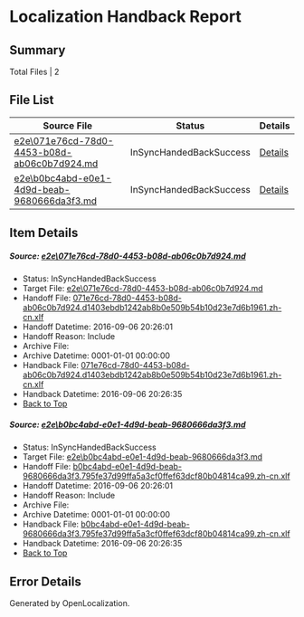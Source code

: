 # <a name='report-top'></a> Localization Handback Report

## Summary
 Total Files | 2

## File List
 Source File | Status | Details 
 ----------- | ------ | ------- 
 [e2e\071e76cd-78d0-4453-b08d-ab06c0b7d924.md](https://github.com/OpenLocalizationTestOrg/ol-test0/blob/d28ac03fcef6e6674e5fa57d0bd8dc6d3f8fd372/e2e/071e76cd-78d0-4453-b08d-ab06c0b7d924.md) | InSyncHandedBackSuccess | [Details](#f525f3dcdeb48d9aa8f6d3ad52c79c2b39917ac21)
 [e2e\b0bc4abd-e0e1-4d9d-beab-9680666da3f3.md](https://github.com/OpenLocalizationTestOrg/ol-test0/blob/d28ac03fcef6e6674e5fa57d0bd8dc6d3f8fd372/e2e/b0bc4abd-e0e1-4d9d-beab-9680666da3f3.md) | InSyncHandedBackSuccess | [Details](#150c8102b0bd11eb707dbf3a4e12481640cf53f811)

## Item Details
##### <a name='f525f3dcdeb48d9aa8f6d3ad52c79c2b39917ac21'></a> Source: [e2e\071e76cd-78d0-4453-b08d-ab06c0b7d924.md](https://github.com/OpenLocalizationTestOrg/ol-test0/blob/d28ac03fcef6e6674e5fa57d0bd8dc6d3f8fd372/e2e/071e76cd-78d0-4453-b08d-ab06c0b7d924.md)
* Status: InSyncHandedBackSuccess
* Target File: [e2e\071e76cd-78d0-4453-b08d-ab06c0b7d924.md](https://github.com/OpenLocalizationTestOrg/ol-test0-zhcn/blob/6ec73eccfa2fbc79a7d93bf3b766b457bcd498dd/e2e/071e76cd-78d0-4453-b08d-ab06c0b7d924.md)
* Handoff File: [071e76cd-78d0-4453-b08d-ab06c0b7d924.d1403ebdb1242ab8b0e509b54b10d23e7d6b1961.zh-cn.xlf](https://github.com/OpenLocalizationTestOrg/ol-test0-handoff/blob/708bf0d99ade9c0b6c039fde3ad125b2bda6c238/ol-handoff/OpenLocalizationTestOrg/ol-test0-zhcn/ci/071e76cd-78d0-4453-b08d-ab06c0b7d924.d1403ebdb1242ab8b0e509b54b10d23e7d6b1961.zh-cn.xlf)
* Handoff Datetime: 2016-09-06 20:26:01
* Handoff Reason: Include
* Archive File: 
* Archive Datetime: 0001-01-01 00:00:00
* Handback File: [071e76cd-78d0-4453-b08d-ab06c0b7d924.d1403ebdb1242ab8b0e509b54b10d23e7d6b1961.zh-cn.xlf](https://github.com/OpenLocalizationTestOrg/ol-test0-handback/blob/f8999ffa2b048b434065b18036f8c77da0cd35a9/ol-handback/OpenLocalizationTestOrg/ol-test0-zhcn/ci/071e76cd-78d0-4453-b08d-ab06c0b7d924.d1403ebdb1242ab8b0e509b54b10d23e7d6b1961.zh-cn.xlf)
* Handback Datetime: 2016-09-06 20:26:35
* [Back to Top](#report-top)

##### <a name='150c8102b0bd11eb707dbf3a4e12481640cf53f811'></a> Source: [e2e\b0bc4abd-e0e1-4d9d-beab-9680666da3f3.md](https://github.com/OpenLocalizationTestOrg/ol-test0/blob/d28ac03fcef6e6674e5fa57d0bd8dc6d3f8fd372/e2e/b0bc4abd-e0e1-4d9d-beab-9680666da3f3.md)
* Status: InSyncHandedBackSuccess
* Target File: [e2e\b0bc4abd-e0e1-4d9d-beab-9680666da3f3.md](https://github.com/OpenLocalizationTestOrg/ol-test0-zhcn/blob/6ec73eccfa2fbc79a7d93bf3b766b457bcd498dd/e2e/b0bc4abd-e0e1-4d9d-beab-9680666da3f3.md)
* Handoff File: [b0bc4abd-e0e1-4d9d-beab-9680666da3f3.795fe37d99ffa5a3cf0ffef63dcf80b04814ca99.zh-cn.xlf](https://github.com/OpenLocalizationTestOrg/ol-test0-handoff/blob/708bf0d99ade9c0b6c039fde3ad125b2bda6c238/ol-handoff/OpenLocalizationTestOrg/ol-test0-zhcn/ci/b0bc4abd-e0e1-4d9d-beab-9680666da3f3.795fe37d99ffa5a3cf0ffef63dcf80b04814ca99.zh-cn.xlf)
* Handoff Datetime: 2016-09-06 20:26:01
* Handoff Reason: Include
* Archive File: 
* Archive Datetime: 0001-01-01 00:00:00
* Handback File: [b0bc4abd-e0e1-4d9d-beab-9680666da3f3.795fe37d99ffa5a3cf0ffef63dcf80b04814ca99.zh-cn.xlf](https://github.com/OpenLocalizationTestOrg/ol-test0-handback/blob/f8999ffa2b048b434065b18036f8c77da0cd35a9/ol-handback/OpenLocalizationTestOrg/ol-test0-zhcn/ci/b0bc4abd-e0e1-4d9d-beab-9680666da3f3.795fe37d99ffa5a3cf0ffef63dcf80b04814ca99.zh-cn.xlf)
* Handback Datetime: 2016-09-06 20:26:35
* [Back to Top](#report-top)


## Error Details

Generated by OpenLocalization.
